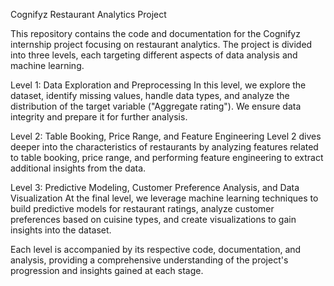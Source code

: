Cognifyz Restaurant Analytics Project

This repository contains the code and documentation for the Cognifyz internship project focusing on restaurant analytics. The project is divided into three levels, each targeting different aspects of data analysis and machine learning.

Level 1: Data Exploration and Preprocessing
In this level, we explore the dataset, identify missing values, handle data types, and analyze the distribution of the target variable ("Aggregate rating"). We ensure data integrity and prepare it for further analysis.

Level 2: Table Booking, Price Range, and Feature Engineering
Level 2 dives deeper into the characteristics of restaurants by analyzing features related to table booking, price range, and performing feature engineering to extract additional insights from the data.

Level 3: Predictive Modeling, Customer Preference Analysis, and Data Visualization
At the final level, we leverage machine learning techniques to build predictive models for restaurant ratings, analyze customer preferences based on cuisine types, and create visualizations to gain insights into the dataset.

Each level is accompanied by its respective code, documentation, and analysis, providing a comprehensive understanding of the project's progression and insights gained at each stage.
